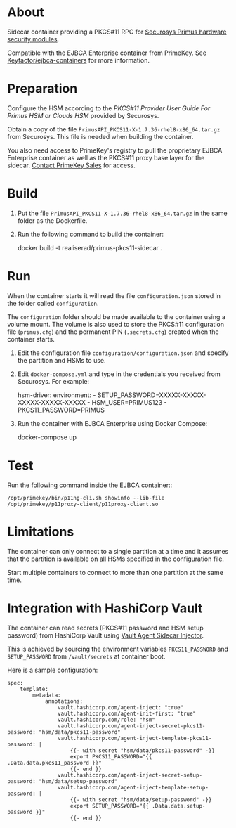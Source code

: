 About
=====

Sidecar container providing a PKCS#11 RPC for [Securosys Primus hardware security modules](https://www.securosys.com/en/products/primus-hardware-security-modules-hsm).

Compatible with the EJBCA Enterprise container from PrimeKey. See [Keyfactor/ejbca-containers](https://github.com/Keyfactor/ejbca-containers) for more information.

Preparation
===========

Configure the HSM according to the *PKCS#11 Provider User Guide For Primus HSM or Clouds HSM* provided by Securosys.

Obtain a copy of the file ``PrimusAPI_PKCS11-X-1.7.36-rhel8-x86_64.tar.gz`` from Securosys. This file is needed when building the container.

You also need access to PrimeKey's registry to pull the proprietary EJBCA Enterprise container as well as the PKCS#11 proxy base layer for the sidecar. [Contact PrimeKey Sales](https://www.primekey.com/products/ejbca-enterprise/#Contact) for access.

Build
=====

1. Put the file ``PrimusAPI_PKCS11-X-1.7.36-rhel8-x86_64.tar.gz`` in the same folder as the Dockerfile.

2. Run the following command to build the container:

    docker build -t realiserad/primus-pkcs11-sidecar .

Run
===

When the container starts it will read the file ``configuration.json`` stored in the folder called ``configuration``. 

The ``configuration`` folder should be made available to the container using a volume mount. The volume is also used to store the PKCS#11 configuration file (``primus.cfg``) and the permanent PIN (``.secrets.cfg``) created when the container starts.

1. Edit the configuration file ``configuration/configuration.json`` and specify the partition and HSMs to use.

2. Edit ``docker-compose.yml`` and type in the credentials you received from Securosys. For example:

    hsm-driver:
        environment:
            - SETUP_PASSWORD=XXXXX-XXXXX-XXXXX-XXXXX-XXXXX
            - HSM_USER=PRIMUS123
            - PKCS11_PASSWORD=PRIMUS

3. Run the container with EJBCA Enterprise using Docker Compose:

    docker-compose up

Test
====

Run the following command inside the EJBCA container::

    /opt/primekey/bin/p11ng-cli.sh showinfo --lib-file /opt/primekey/p11proxy-client/p11proxy-client.so

Limitations
===========

The container can only connect to a single partition at a time and it assumes that the partition is available on all HSMs specified in the configuration file.

Start multiple containers to connect to more than one partition at the same time.

Integration with HashiCorp Vault
================================

The container can read secrets (PKCS#11 password and HSM setup password) from HashiCorp Vault using [Vault Agent Sidecar Injector](https://github.com/hashicorp/vault-k8s).

This is achieved by sourcing the environment variables ``PKCS11_PASSWORD`` and ``SETUP_PASSWORD`` from ``/vault/secrets`` at container boot.

Here is a sample configuration:

    spec:
        template:
            metadata:
                annotations:
                    vault.hashicorp.com/agent-inject: "true"
                    vault.hashicorp.com/agent-init-first: "true"
                    vault.hashicorp.com/role: "hsm"
                    vault.hashicorp.com/agent-inject-secret-pkcs11-password: "hsm/data/pkcs11-password"
                    vault.hashicorp.com/agent-inject-template-pkcs11-password: |
                        {{- with secret "hsm/data/pkcs11-password" -}}
                        export PKCS11_PASSWORD="{{ .Data.data.pkcs11_password }}"
                        {{- end }}
                    vault.hashicorp.com/agent-inject-secret-setup-password: "hsm/data/setup-password"
                    vault.hashicorp.com/agent-inject-template-setup-password: |
                        {{- with secret "hsm/data/setup-password" -}}
                        export SETUP_PASSWORD="{{ .Data.data.setup-password }}"
                        {{- end }}
